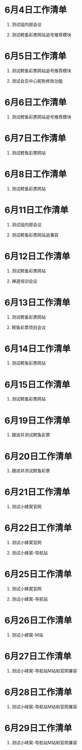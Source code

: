 # 6月4日工作清单

1. 测试组内部会议

2. 测试鳄鱼彩票网站追号推荐模块

# 6月5日工作清单

1. 测试鳄鱼彩票网站追号推荐模块

2. 测试会员中心昵称修改功能

# 6月6日工作清单

1. 测试鳄鱼彩票网站追号推荐模块

# 6月7日工作清单

1. 测试鳄鱼彩票网站

# 6月8日工作清单

1. 测试鳄鱼彩票网站 

# 6月11日工作清单

1. 测试组内部会议

2. 测试鳄鱼彩票网站追兼容

# 6月12日工作清单

1. 测试鳄鱼彩票网站 

2. 禅道培训会议

# 6月13日工作清单

1. 测试鳄鱼彩票网站 

2. 鳄鱼彩票项目会议

# 6月14日工作清单

1. 测试鳄鱼彩票网站 

# 6月15日工作清单

1. 测试鳄鱼彩票网站 

# 6月19日工作清单

1. 跟进并测试鳄鱼彩票

# 6月20日工作清单

1. 跟进并测试鳄鱼彩票

# 6月21日工作清单

1. 测试小蜂窝官网

# 6月22日工作清单

1. 测试小蜂窝官网

2. 测试小蜂窝-导航站

# 6月25日工作清单

1. 测试小蜂窝官网

2. 测试小蜂窝-导航站

# 6月26日工作清单

1. 测试小蜂窝-M站

# 6月27日工作清单

1. 测试小峰窝-导航站M站和官网兼容

# 6月28日工作清单

1. 测试小峰窝-导航站M站和官网兼容

# 6月29日工作清单

1. 测试小峰窝-导航站M站和官网兼容